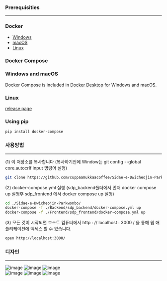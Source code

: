 
### Prerequisities
----------------------------
### Docker

* [Windows](https://docs.docker.com/windows/started)
* [macOS](https://docs.docker.com/mac/started/)
* [Linux](https://docs.docker.com/linux/started/)

### Docker Compose

### Windows and macOS

Docker Compose is included in
[Docker Desktop](https://www.docker.com/products/docker-desktop)
for Windows and macOS.

### Linux

[release page](https://github.com/docker/compose/releases)

### Using pip

```console
pip install docker-compose
```
### 사용방법
----------------------------
(1) 이 저장소를 복사합니다 (복사하기전에 Window는 git config --global core.autocrlf input 명령어 실행)
```bash
git clone https://github.com/cuppaamukkaacoffee/Sidae-e-Dwicheojin-Parkwonbo.git
```

(2) docker-compose.yml 실행 (sdp_backend폴더에서 먼저 docker compose up 실행후 sdp_frontend 에서 docker compose up 실행)
```bash
cd ./Sidae-e-Dwicheojin-Parkwonbo/
docker-compose -f ./Backend/sdp_backend/docker-compose.yml up
docker-compose -f ./Frontend/sdp_frontend/docker-compose.yml up
```

(3) 모든 것이 시작되면 호스트 컴퓨터에서 http : // localhost : 3000 / 을 통해 웹 애플리케이션에 액세스 할 수 있습니다.
```bash
open http://localhost:3000/
```
### 디자인
----------------------------
![image](https://user-images.githubusercontent.com/22341324/122683525-bb76e700-d23a-11eb-8b46-f4ae2b63b375.png)
![image](https://user-images.githubusercontent.com/22341324/122683527-bdd94100-d23a-11eb-959b-408c56321bd2.png)
![image](https://user-images.githubusercontent.com/22341324/122683531-bfa30480-d23a-11eb-9cdb-7a62b34d9a22.png)    
![image](https://user-images.githubusercontent.com/22341324/122683534-c29df500-d23a-11eb-9e75-6c6a4021cad9.png)
![image](https://user-images.githubusercontent.com/22341324/122683535-c467b880-d23a-11eb-84cf-6cb6231a60d1.png)
![image](https://user-images.githubusercontent.com/22341324/122683537-c598e580-d23a-11eb-905d-543130e1def9.png)
